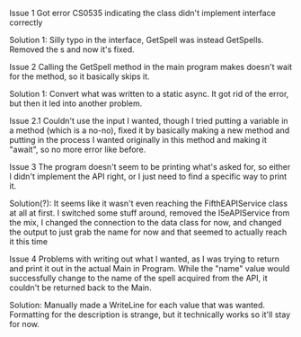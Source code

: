 Issue 1
Got error CS0535 indicating the class didn't implement interface correctly

Solution 1: Silly typo in the interface, GetSpell was instead GetSpells. Removed the s and now it's fixed.

Issue 2
Calling the GetSpell method in the main program makes doesn't wait for the method, so it basically skips it.

Solution 1: Convert what was written to a static async. It got rid of the error, but then it led into another problem.

Issue 2.1
Couldn't use the input I wanted, though I tried putting a variable in a method (which is a no-no), fixed it by basically making a new method and putting in the process I wanted originally in this method and making it "await", so no more error like before.

Issue 3
The program doesn't seem to be printing what's asked for, so either I didn't implement the API right, or I just need to find a specific way to print it.

Solution(?): It seems like it wasn't even reaching the FifthEAPIService class at all at first. I switched some stuff around, removed the I5eAPIService from the mix, I changed the connection to the data class for now, and changed the output to just grab the name for now and that seemed to actually reach it this time

Issue 4
Problems with writing out what I wanted, as I was trying to return and print it out in the actual Main in Program. While the "name" value would successfully change to the name of the spell acquired from the API, it couldn't be returned back to the Main.

Solution: Manually made a WriteLine for each value that was wanted. Formatting for the description is strange, but it technically works so it'll stay for now.